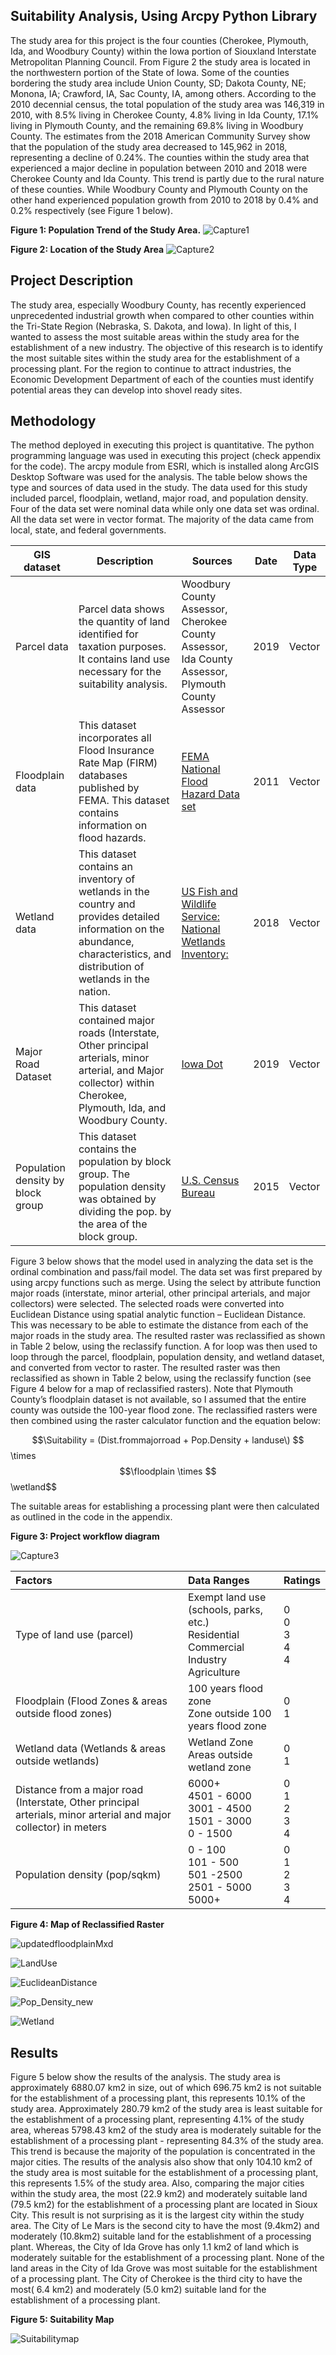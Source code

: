 ## Suitability Analysis, Using Arcpy Python Library
The study area for this project is the four counties (Cherokee, Plymouth, Ida, and Woodbury County) within the Iowa portion of Siouxland Interstate Metropolitan Planning Council. From Figure 2 the study area is located in the northwestern portion of the State of Iowa. Some of the counties bordering the study area include Union County, SD; Dakota County, NE; Monona, IA; Crawford, IA, Sac County, IA, among others. According to the 2010 decennial census, the total population of the study area was 146,319 in 2010, with 8.5% living in Cherokee County, 4.8% living in Ida County, 17.1% living in Plymouth County, and the remaining 69.8% living in Woodbury County. The estimates from the 2018 American Community Survey show that the population of the study area decreased to 145,962 in 2018, representing a decline of 0.24%. The counties within the study area that experienced a major decline in population between 2010 and 2018 were Cherokee County and Ida County. This trend is partly due to the rural nature of these counties. While Woodbury County and Plymouth County on the other hand experienced population growth from 2010 to 2018 by 0.4% and 0.2% respectively (see Figure 1 below).

**Figure 1: Population Trend of the Study Area.**
![Capture1](Capture1.JPG)

**Figure 2: Location of the Study Area**
![Capture2](Capture2.JPG)

## Project Description
The study area, especially Woodbury County, has recently experienced unprecedented industrial growth when compared to other counties within the Tri-State Region (Nebraska, S. Dakota, and Iowa). In light of this, I wanted to assess the most suitable areas within the study area for the establishment of a new industry.  The objective of this research is to identify the most suitable sites within the study area for the establishment of a processing plant. For the region to continue to attract industries, the Economic Development Department of each of the counties must identify potential areas they can develop into shovel ready sites. 

## Methodology
The method deployed in executing this project is quantitative. The python programming language was used in executing this project (check appendix for the code). The arcpy module from ESRI, which is installed along ArcGIS Desktop Software was used for the analysis. The table below shows the type and sources of data used in the study. The data used for this study included parcel, floodplain, wetland, major road, and population density. Four of the data set were nominal data while only one data set was ordinal. All the data set were in vector format.  The majority of the data came from local, state, and federal governments. 

GIS dataset     |   Description     |     Sources     |      Date    |    Data Type  |
-------------   |   ------------    |    ---------    |     ------   |   ----------  |
Parcel data     | Parcel data shows the quantity of land identified for taxation purposes. It contains land use necessary for the suitability analysis. | Woodbury County Assessor, Cherokee County Assessor, Ida County Assessor, Plymouth County Assessor | 2019 | Vector |  
 Floodplain data | This dataset incorporates all Flood Insurance Rate Map (FIRM) databases published by FEMA. This dataset contains information on flood hazards.| [FEMA](https://msc.fema.gov/portal/home) [National Flood Hazard Data set](https://hazards.fema.gov/femaportal/wps/portal/NFHLWMSkmzdownload)| 2011 | Vector |
 Wetland data  | This dataset contains an inventory of wetlands in the country and provides detailed information on the abundance, characteristics, and distribution of wetlands in the nation. | [US Fish and Wildlife Service: National Wetlands Inventory:](https://www.fws.gov/wetlands/data/data-download.html) | 2018 | Vector |
 Major Road Dataset | This dataset contained major roads (Interstate, Other principal arterials, minor arterial, and Major collector) within Cherokee, Plymouth, Ida, and Woodbury County.| [Iowa Dot](https://data.iowadot.gov/) | 2019 | Vector |
 Population density by block group | This dataset contains the population by block group. The population density was obtained by dividing the pop. by the area of the block group. |  [U.S. Census Bureau](https://www.census.gov/acs/www/data/data-tables-and-tools/american-factfinder/) | 2015 | Vector |


Figure 3 below shows that the model used in analyzing the data set is the ordinal combination and pass/fail model. The data set was first prepared by using arcpy functions such as merge. Using the select by attribute function major roads (interstate, minor arterial, other principal arterials, and major collectors) were selected. The selected roads were converted into Euclidean Distance using spatial analytic function – Euclidean Distance. This was necessary to be able to estimate the distance from each of the major roads in the study area. The resulted raster was reclassified as shown in Table 2 below, using the reclassify function. A for loop was then used to loop through the parcel, floodplain, population density, and wetland dataset, and converted from vector to raster. The resulted raster was then reclassified as shown in Table 2 below, using the reclassify function (see Figure 4 below for a map of reclassified rasters). Note that Plymouth County’s floodplain dataset is not available, so I assumed that the entire county was outside the 100-year flood zone. The reclassified rasters were then combined using the raster calculator function and the equation below: 

$$\Suitability = (Dist.frommajorroad + Pop.Density + landuse\) $$\times $$\floodplain \times  $$\wetland$$

The suitable areas for establishing a processing plant were then calculated as outlined in the code in the appendix.

**Figure 3: Project workflow diagram**

![Capture3](Capture3.JPG)

|Factors|Data Ranges | Ratings |
|:-------|:-------|:---------|
|Type of land use (parcel) |Exempt land use (schools, parks, etc.)<br/>Residential<br/>Commercial<br/>Industry<br/>Agriculture |0<br/>0<br/>3<br/>4<br/>4|
|Floodplain (Flood Zones & areas outside flood zones)|100 years flood zone <br/> Zone outside 100 years flood zone |0 <br/> 1|
|Wetland data (Wetlands & areas outside wetlands) | Wetland Zone <br/> Areas outside wetland zone | 0 <br/>1|
|Distance from a major road (Interstate, Other principal arterials, minor arterial and major collector) in meters|6000+  <br/> 4501 - 6000 <br/> 3001 - 4500 <br/> 1501 - 3000 <br/> 0 - 1500|0 <br/> 1 <br/> 2 <br/> 3 <br/> 4|
|Population density (pop/sqkm)| 0 - 100 <br/> 101 - 500 <br/> 501 -2500 <br/> 2501 - 5000 <br/> 5000+ |0 <br/> 1 <br/> 2 <br/> 3 <br/>4|

**Figure 4: Map of Reclassified Raster**

![updatedfloodplainMxd](updatedfloodplainMxd.jpg)

![LandUse](LandUse.JPG)

![EuclideanDistance](EuclideanDistance.jpg)

![Pop_Density_new](Pop_Density_new.jpg)

![Wetland](Wetland.jpg)


## Results 
Figure 5 below show the results of the analysis. The study area is approximately 6880.07 km2 in size, out of which 696.75 km2 is not suitable for the establishment of a processing plant, this represents 10.1% of the study area. Approximately 280.79 km2 of the study area is least suitable for the establishment of a processing plant, representing 4.1% of the study area, whereas 5798.43 km2 of the study area is moderately suitable for the establishment of a processing plant - representing 84.3% of the study area. This trend is because the majority of the population is concentrated in the major cities. The results of the analysis also show that only 104.10 km2 of the study area is most suitable for the establishment of a processing plant, this represents 1.5% of the study area.
Also, comparing the major cities within the study area, the most (22.9 km2)  and moderately suitable land (79.5 km2) for the establishment of a processing plant are located in Sioux City. This result is not surprising as it is the largest city within the study area. The City of Le Mars is the second city to have the most (9.4km2) and moderately (10.8km2) suitable land for the establishment of a processing plant. Whereas, the City of Ida Grove has only 1.1 km2 of land which is moderately suitable for the establishment of a processing plant. None of the land areas in the City of Ida Grove was most suitable for the establishment of a processing plant. The City of Cherokee is the third city to have the most( 6.4 km2) and moderately (5.0 km2) suitable land for the establishment of a processing plant. 


**Figure 5: Suitability Map**

![Suitabilitymap](Suitabilitymap.jpg)